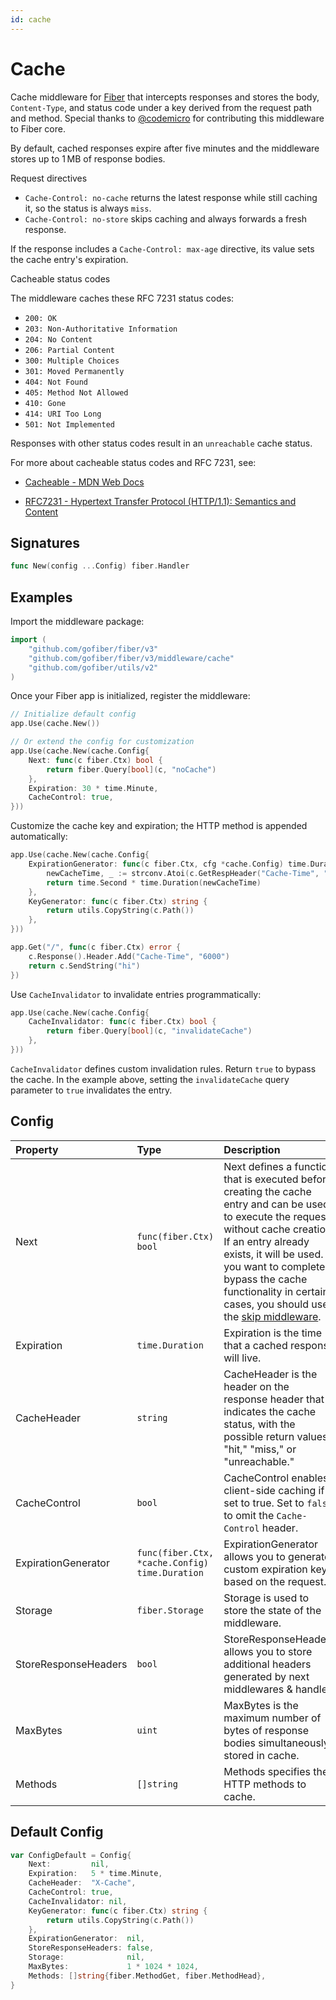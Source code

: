 ```yaml
---
id: cache
---
```


# Cache

Cache middleware for [Fiber](https://github.com/gofiber/fiber) that intercepts responses and stores the body, `Content-Type`, and status code under a key derived from the request path and method. Special thanks to [@codemicro](https://github.com/codemicro/fiber-cache) for contributing this middleware to Fiber core.

By default, cached responses expire after five minutes and the middleware stores up to 1 MB of response bodies.

Request directives

- `Cache-Control: no-cache` returns the latest response while still caching it, so the status is always `miss`.
- `Cache-Control: no-store` skips caching and always forwards a fresh response.

If the response includes a `Cache-Control: max-age` directive, its value sets the cache entry's expiration.

Cacheable status codes

The middleware caches these RFC 7231 status codes:

- `200: OK`
- `203: Non-Authoritative Information`
- `204: No Content`
- `206: Partial Content`
- `300: Multiple Choices`
- `301: Moved Permanently`
- `404: Not Found`
- `405: Method Not Allowed`
- `410: Gone`
- `414: URI Too Long`
- `501: Not Implemented`

Responses with other status codes result in an `unreachable` cache status.

For more about cacheable status codes and RFC 7231, see:

- [Cacheable - MDN Web Docs](https://developer.mozilla.org/en-US/docs/Glossary/Cacheable)

- [RFC7231 - Hypertext Transfer Protocol (HTTP/1.1): Semantics and Content](https://datatracker.ietf.org/doc/html/rfc7231)

## Signatures

```go
func New(config ...Config) fiber.Handler
```

## Examples

Import the middleware package:

```go
import (
    "github.com/gofiber/fiber/v3"
    "github.com/gofiber/fiber/v3/middleware/cache"
    "github.com/gofiber/utils/v2"
)
```

Once your Fiber app is initialized, register the middleware:

```go
// Initialize default config
app.Use(cache.New())

// Or extend the config for customization
app.Use(cache.New(cache.Config{
    Next: func(c fiber.Ctx) bool {
        return fiber.Query[bool](c, "noCache")
    },
    Expiration: 30 * time.Minute,
    CacheControl: true,
}))
```

Customize the cache key and expiration; the HTTP method is appended automatically:

```go
app.Use(cache.New(cache.Config{
    ExpirationGenerator: func(c fiber.Ctx, cfg *cache.Config) time.Duration {
        newCacheTime, _ := strconv.Atoi(c.GetRespHeader("Cache-Time", "600"))
        return time.Second * time.Duration(newCacheTime)
    },
    KeyGenerator: func(c fiber.Ctx) string {
        return utils.CopyString(c.Path())
    },
}))

app.Get("/", func(c fiber.Ctx) error {
    c.Response().Header.Add("Cache-Time", "6000")
    return c.SendString("hi")
})
```

Use `CacheInvalidator` to invalidate entries programmatically:

```go
app.Use(cache.New(cache.Config{
    CacheInvalidator: func(c fiber.Ctx) bool {
        return fiber.Query[bool](c, "invalidateCache")
    },
}))
```

`CacheInvalidator` defines custom invalidation rules. Return `true` to bypass the cache. In the example above, setting the `invalidateCache` query parameter to `true` invalidates the entry.

## Config

| Property             | Type                                           | Description                                                                                                                                                                                                                                                                                                    | Default                                                          |
| :------------------- | :--------------------------------------------- | :------------------------------------------------------------------------------------------------------------------------------------------------------------------------------------------------------------------------------------------------------------------------------------------------------------- | :--------------------------------------------------------------- |
| Next                 | `func(fiber.Ctx) bool`                         | Next defines a function that is executed before creating the cache entry and can be used to execute the request without cache creation. If an entry already exists, it will be used. If you want to completely bypass the cache functionality in certain cases, you should use the [skip middleware](skip.md). | `nil`                                                            |
| Expiration           | `time.Duration`                                | Expiration is the time that a cached response will live. | `5 * time.Minute`                                                |
| CacheHeader          | `string`                                       | CacheHeader is the header on the response header that indicates the cache status, with the possible return values "hit," "miss," or "unreachable."                                                                                                                                                             | `X-Cache`                                                        |
| CacheControl         | `bool`                                          | CacheControl enables client-side caching if set to true. Set to `false` to omit the `Cache-Control` header. | `true`                                                          |
| ExpirationGenerator  | `func(fiber.Ctx, *cache.Config) time.Duration` | ExpirationGenerator allows you to generate custom expiration keys based on the request.                                                                                                                                                                                                                        | `nil`                                                            |
| Storage              | `fiber.Storage`                                | Storage is used to store the state of the middleware.                                                                                                                                                                                                                                                            | In-memory store                                                  |
| StoreResponseHeaders | `bool`                                         | StoreResponseHeaders allows you to store additional headers generated by next middlewares & handler.                                                                                                                                                                                                           | `false`                                                          |
| MaxBytes             | `uint`                                         | MaxBytes is the maximum number of bytes of response bodies simultaneously stored in cache. | `1 * 1024 * 1024` (~1 MB)                                                    |
| Methods              | `[]string`                                     | Methods specifies the HTTP methods to cache.                                                                                                                                                                                                                                                                   | `[]string{fiber.MethodGet, fiber.MethodHead}`                    |

## Default Config

```go
var ConfigDefault = Config{
    Next:         nil,
    Expiration:   5 * time.Minute,
    CacheHeader:  "X-Cache",
    CacheControl: true,
    CacheInvalidator: nil,
    KeyGenerator: func(c fiber.Ctx) string {
        return utils.CopyString(c.Path())
    },
    ExpirationGenerator:  nil,
    StoreResponseHeaders: false,
    Storage:              nil,
    MaxBytes:             1 * 1024 * 1024,
    Methods: []string{fiber.MethodGet, fiber.MethodHead},
}
```
